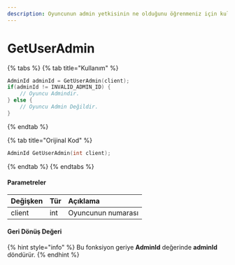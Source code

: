 ```yaml
---
description: Oyuncunun admin yetkisinin ne olduğunu öğrenmeniz için kullanılır.
---
```


# GetUserAdmin

{% tabs %}
{% tab title="Kullanım" %}
```cpp
AdminId adminId = GetUserAdmin(client);
if(adminId != INVALID_ADMIN_ID) {
    // Oyuncu Admindir.
} else {
    // Oyuncu Admin Değildir.
}
```
{% endtab %}

{% tab title="Orijinal Kod" %}
```cpp
AdminId GetUserAdmin(int client);
```
{% endtab %}
{% endtabs %}

#### Parametreler

| Değişken | Tür | Açıklama |
| :--- | :--- | :--- |
| client | int | Oyuncunun numarası |

#### Geri Dönüş Değeri

{% hint style="info" %}
Bu fonksiyon geriye **AdminId** değerinde **adminId** döndürür.
{% endhint %}

